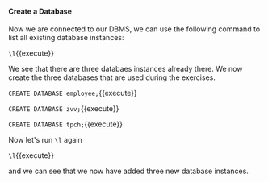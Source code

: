 
#### Create a Database

Now we are connected to our DBMS, we can use the following
command to list all existing database instances:

``\l``{{execute}}

We see that there are three databaes instances already
there. 
We now create the three databases that are used during the exercises.

``CREATE DATABASE employee;``{{execute}}

``CREATE DATABASE zvv;``{{execute}}

``CREATE DATABASE tpch;``{{execute}}

Now let's run `\l` again

``\l``{{execute}}

and we can see that we now have added three new database instances.


